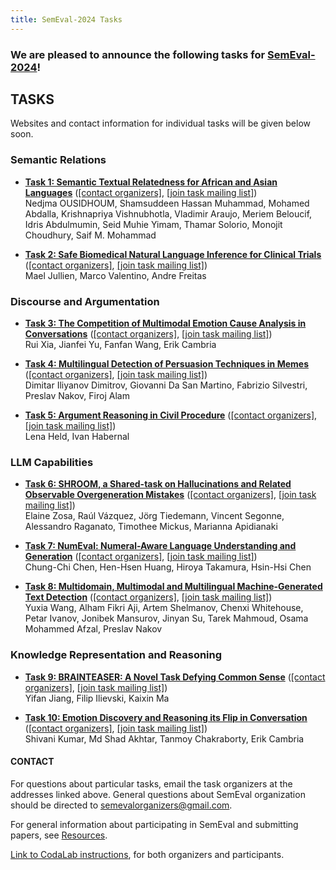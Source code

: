 ```yaml
---
title: SemEval-2024 Tasks
---
```


### We are pleased to announce the following tasks for [SemEval-2024](https://semeval.github.io/SemEval2024)!

## TASKS
Websites and contact information for individual tasks will be given below soon.

### Semantic Relations

- **[Task 1: Semantic Textual Relatedness for African and Asian Languages](https://semantic-textual-relatedness.github.io)**
  ([[contact organizers]](mailto:semrel-semeval-organisers@googlegroups.com),
  [[join task mailing list]](semrel-semeval-participants@googlegroups.com))<br>
  Nedjma OUSIDHOUM, Shamsuddeen Hassan Muhammad, Mohamed Abdalla, Krishnapriya Vishnubhotla, Vladimir Araujo, Meriem Beloucif, Idris Abdulmumin, Seid Muhie Yimam, Thamar Solorio, Monojit Choudhury, Saif M. Mohammad

- **[Task 2: Safe Biomedical Natural Language Inference for Clinical Trials ](https://sites.google.com/view/nli4ct/)**
  ([[contact organizers]](mailto:mael.jullien@postgrad.manchester.ac.uk),
  [[join task mailing list]](TBD))<br>
  Mael Jullien, Marco Valentino, Andre Freitas

### Discourse and Argumentation

- **[Task 3: The Competition of Multimodal Emotion Cause Analysis in Conversations](TBD)**
  ([[contact organizers]](mailto:rxia@njust.edu.cn),
  [[join task mailing list]](TBD))<br>
  Rui Xia, Jianfei Yu, Fanfan Wang, Erik Cambria 

- **[Task 4: Multilingual Detection of Persuasion Techniques in Memes](TBD)**
  ([[contact organizers]](mailto:TBD),
  [[join task mailing list]](TBD))<br>
  Dimitar Iliyanov Dimitrov, Giovanni Da San Martino, Fabrizio Silvestri, Preslav Nakov, Firoj Alam

- **[Task 5: Argument Reasoning in Civil Procedure](https://trusthlt.github.io/semeval24/)**
  ([[contact organizers]](mailto:lena.held@tu-darmstadt.de),
  [[join task mailing list]](TBD))<br>
  Lena Held, Ivan Habernal

### LLM Capabilities 

- **[Task 6: SHROOM, a Shared-task on Hallucinations and Related Observable Overgeneration Mistakes](https://helsinki-nlp.github.io/shroom/)**
  ([[contact organizers]](mailto:timothee.mickus@helisnki.fi),
  [[join task mailing list]](https://groups.google.com/g/semeval-2024-task-6-shroom))<br>
  Elaine Zosa, Raúl Vázquez, Jörg Tiedemann, Vincent Segonne, Alessandro Raganato, Timothee Mickus, Marianna Apidianaki

- **[Task 7: NumEval: Numeral-Aware Language Understanding and Generation](https://sites.google.com/view/numeval/numeval)**
  ([[contact organizers]](mailto:NumEval@nlg.csie.ntu.edu.tw),
  [[join task mailing list]](https://groups.google.com/g/numeval))<br>
  Chung-Chi Chen, Hen-Hsen Huang, Hiroya Takamura, Hsin-Hsi Chen

- **[Task 8: Multidomain, Multimodal and Multilingual Machine-Generated Text Detection](TBD)**
  ([[contact organizers]](mailto:TBD),
  [[join task mailing list]](TBD))<br>
  Yuxia Wang, Alham Fikri Aji, Artem Shelmanov, Chenxi Whitehouse, Petar Ivanov, Jonibek Mansurov, Jinyan Su, Tarek Mahmoud, Osama Mohammed Afzal, Preslav Nakov

### Knowledge Representation and Reasoning

- **[Task 9: BRAINTEASER: A Novel Task Defying Common Sense](https://1171-jpg.github.io/)**
  ([[contact organizers]](mailto:yifjia@isi.edu),
  [[join task mailing list]](https://groups.google.com/g/brainteaser9))<br>
  Yifan Jiang, Filip Ilievski, Kaixin Ma

- **[Task 10: Emotion Discovery and Reasoning its Flip in Conversation](https://lcs2.in/SemEval2024-EDiReF/)**
  ([[contact organizers]](mailto:ediref2024@gmail.com),
  [[join task mailing list]](ediref2024_group@googlegroups.com))<br>
  Shivani Kumar, Md Shad Akhtar, Tanmoy Chakraborty, Erik Cambria


#### CONTACT
For questions about particular tasks, email the task organizers at the addresses linked above. General questions about SemEval organization should be directed to <semevalorganizers@gmail.com>.

For general information about participating in SemEval and submitting papers, see [Resources](index.html#resources).

[Link to CodaLab instructions](https://semeval.github.io/SemEval2024/codalab), for both organizers and participants.

